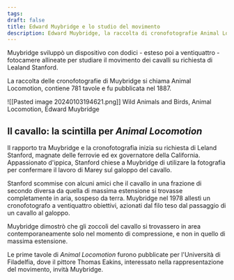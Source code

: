 ```yaml
---
tags: 
draft: false
title: Edward Muybridge e lo studio del movimento
description: Edward Muybridge, la raccolta di cronofotografie Animal Locomotion sul movimento e lo studio del cavallo
---
```


Muybridge sviluppò un dispositivo con dodici - esteso poi a ventiquattro - fotocamere allineate per studiare il movimento dei cavalli su richiesta di Lealand Stanford.

La raccolta delle cronofotografie di Muybridge si chiama Animal Locomotion, contiene 781 tavole e fu pubblicata nel 1887. 

![[Pasted image 20240103194621.png]]
Wild Animals and Birds, Animal Locomotion, Edward Muybridge

## Il cavallo: la scintilla per *Animal Locomotion*

Il rapporto tra Muybridge e la cronofotografia inizia su richiesta di Leland Stanford, magnate delle ferrovie ed ex governatore della California. Appassionato d'ippica, Stanford chiese a Muybridge di utilizare la fotografia per confermare il lavoro di Marey sul galoppo del cavallo. 

Stanford scommise con alcuni amici che il cavallo in una frazione di secondo diversa da quella di massima estensione si trovasse completamente in aria, sospeso da terra. Muybridge nel 1978 allestì un cronofotografo a ventiquattro obiettivi, azionati dal filo teso dal passaggio di un cavallo al galoppo. 

Muybridge dimostrò che gli zoccoli del cavallo si trovassero in area contemporaneamente solo nel momento di compressione, e non in quello di massima estensione. 


Le prime tavole di *Animal Locomotion* furono pubblicate per l'Università di Filadelfia, dove il pittore Thomas Eakins, interessato nella rappresentazione del movimento, invità Muybridge. 